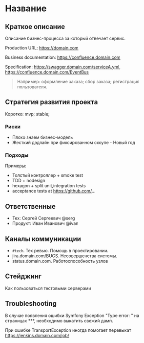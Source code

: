 # Название

## Краткое описание

Описание бизнес-процесса за который отвечает сервис.

Production URL: <https://domain.com>

Business documentation: <https://confluence.domain.com>

Specification: <https://swagger.domain.com/serviceA.yml>, <https://confluence.domain.com/EventBus>

> Например: оформление заказа; сбор заказа; регистрация пользователя.

## Стратегия развития проекта

Коротко: mvp; stable;

### Риски

- Плохо знаем бизнес-модель
- Жесткий дэдлайн при фиксированном скоупе - Новый год

### Подходы

Примеры:

- Толстый контроллер + smoke test
- TDD + nodesign
- hexagon + split unit,integration tests
- acceptance tests at <https://github.com/>...

## Ответственные

- Тех: Сергей Сергеевич @serg
- Продукт: Иван Иванович @ivan

## Каналы коммуникации

- `#tech`. Тех ревью. Помощь в проектировании.
- jira.domain.com/BUGS. Несовершенства системы.
- status.domain.com. Работоспособность узлов

## Стейджинг

Как пользоваться тестовыми серверами

## Troubleshooting

В случае появления ошибки Symfony Exception "Type error: " на страницах ***,
необходимо выкатить свежий дамп.

При ошибке TransportException иногда помогает перевыкат <https://jenkins.domain.com/job/>
